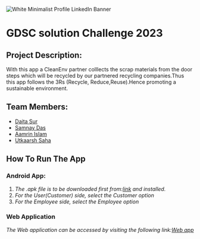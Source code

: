 
![White Minimalist Profile LinkedIn Banner](https://user-images.githubusercontent.com/68693240/228889405-a6ac383e-c61c-49b2-891e-f2d21d9754b7.png)


**GDSC solution Challenge 2023**
==============================


**Project Description:**
----------------------
  With this app a CleanEnv partner colllects the  scrap materials from the door steps which will be recycled by our partnered recycling companies.Thus this app follows the 3Rs (Recycle, Reduce,Reuse).Hence promoting a sustainable environment.
  
**Team Members:**
-----------------

*   [Daita Sur](https://github.com/daita-sur)
*   [Samnay Das](https://github.com/sanmay321)
*   [Aamrin Islam](https://github.com/aamrin786)
*   [Utkaarsh Saha](https://github.com/Kishou-Arima)

  

**How To Run The App**
----------------------

### **Android App:**

1.  _The .apk file is to be downloaded first from:[link](*) and installed._
2.  _For the User(Customer) side, select the Customer option_
3.  _For the Employee side, select the Employee option_


### **Web Application**

_The Web application can be accessed by visiting the following link:[Web app](https://cleanenv.app/)_
